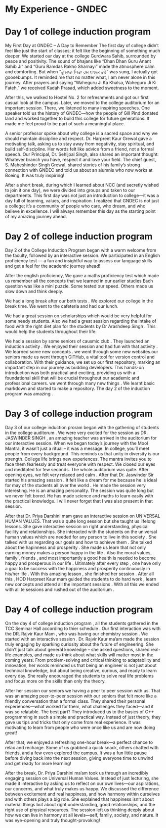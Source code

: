 # My Experience - GNDEC

# Day 1 of college induction program

My First Day at GNDEC – A Day to Remember
The first day of college didn’t feel like just the start of classes; it felt like the beginning of something much deeper. We started our day at the college Gurdwara Sahib, surrounded by peace and positivity. The sound of bhajans like “Dhan Dhan Guru Anant Sahib Ji” and “Guru Ramdas Rakho Sharnayi” made the atmosphere calm and comforting. But when “ਤੂੰ ਮਾਤ-ਪਿਤਾ ਹਮ ਬਾਲਕ ਤੇਰੇ” was sung, I actually got goosebumps. It reminded me that no matter what, I am never alone in this journey. After prayers and saying “Waheguru Ji Ka Khalsa, Waheguru Ji Ki Fateh,” we received Kadah Prasad, which added sweetness to the moment.

After this, we walked to Hostel No. 2 for refreshments and got our first casual look at the campus. Later, we moved to the college auditorium for an important session. There, we listened to many inspiring speeches. One speaker told us the history of GNDEC—how the people of Gill Pind donated land and worked together to build this college for future generations. It made me feel proud to be part of such a meaningful place.

A senior professor spoke about why college is a sacred space and why we should maintain discipline and respect. Dr. Harpreet Kaur Grewal gave a motivating talk, asking us to stay away from negativity, stay spiritual, and build self-discipline. Her words felt like advice from a friend, not a formal speech. Our Principal, Dr. Sehijpal Singh, also shared an important thought: Whatever branch you have, respect it and love your field. The chief guest, S. Maheshinder Singh Grewal, shared stories of his family’s strong connection with GNDEC and told us about an alumnis who now works at Boeing. It was truly inspiring!

After a short break, during which I learned about NCC (and secretly wished to join it one day), we were divided into groups and taken to our departments.
This first day was not just an introduction to college—it was a day full of learning, values, and inspiration. I realized that GNDEC is not just a college; it’s a community of people who care, who dream, and who believe in excellence. I will always remember this day as the starting point of my amazing journey ahead.



# Day 2 of college induction program
Day 2 of the College Induction Program began with a warm welcome from the faculty, followed by an interactive session.
We participated in an English proficiency test — a fun and insightful way to assess our language skills and get a feel for the academic journey ahead!

After the english proficiency, We gave a maths proficiency test  which made us remember all the concepts that we learned in our earlier studies Each question was like a mini puzzle. Some tested our speed.  Others made us slow down and think deeply. 

We had a long break after our both tests . We explored our college in the break time. We went to the cafeteria and had our lunch. 

We had a great session on scholarships which would be very helpful for some needy students. Also we had a great session regarding the intake of food with the right diet plan for the students by Dr Arashdeep Singh . This would help the students throughout their life.

We had a session by some seniors of causmic club . They launched an induction activity . We enjoyed their session and had fun with that activity . We learned some new concepts . we went through some new websites.our seniors made us went through GITHub, a vital tool for version control and collaboration. With their guidance, we set up our first repository, marking an important step in our journey as budding developers. This hands-on introduction was both practical and exciting, providing us with a foundational skill that will be crucial throughout our academic and professional careers. we went through many new things . We learnt basic markdown and started to make a repository. 
The day 2 of the induction program was amazing .

# Day 3 of college induction program 
Day 3 of our college induction proram began with the gathering of students in the college auditorum . We were very excited for the session as DR. JASWINDER SINGH , an amazing teacher was arrived in the auditorium for our interactive session. When we began today’s journey with the Mool Mantra, it wasn’t just a ritual – it was a message. In college, you’ll meet people from every background. This reminds us that unity in diversity is our strength. College life brings new experiences. The mantra invites you to face them fearlessly and treat everyone with respect. We closed our eyes and meditated for few seconds. The whole auditorium was quite. After opening eyes, we felt very relaxed and calm . After that Dr. Jaswinder Sir started his amazing session . It felt like a dream for me because he is ideal for may of the students all over the world . He made the session very interesting. He is an amazing personality. The session was quite long but we never felt bored. He has made science and maths to learn easily with the practical knowledge. I will never forget that I was also present in that session. 

After that Dr. Priya Darshini mam gave an interactive session on UNIVERSAL HUMAN VALUES. That was a quite long session but she taught us lifelong lessons. 
She gave interactive session on right understanding, physical facility and relationships. She interacted with the students on the universal human values which are needed for any person to live in this society . She talked with us regarding our goals and how to achieve them . She talked about the hapinness and prosperity . She made us learn that not only earning money makes a person happy in the life . Also the moral values, family , friends , and most importantly a good health is needed to become happy and prosperous in our life . Ultimately after every step , one have only a goal to be success with the happiness and prosperity continuously in his/her life .
With this amazing lesson , she finished her session . 
After all this , HOD Harpreet Kaur mam guided the students to do hard work , learn new concepts and attend all the important sessions . 
With all this we ended with all te sessions and rushed out of the auditorium . 
# Day 4 of college induction program 
On the day 4 of college induction program , all the students gathered in the TCC Seminar Hall according to thier schedule . Our first interaction was with the DR. Rajvir Kaur Mam , who was having our chemistry session . We started with an interactive session . Dr. Rajvir Kaur ma’am made the session truly engaging by sparking curiosity about the future of engineering. She didn’t just talk about general knowledge – she asked questions, shared real-life examples, and made us think about what skills will matter most in the coming years. From problem-solving and critical thinking to adaptability and innovation, her words reminded us that being an engineer is not just about technical knowledge, but about being creative, curious, and ready to learn every day. She really encouraged the students to solve real life problems and focus more on the skills than only the theory. 

After her session our seniors we having a peer to peer session with us. That was an amazing peer-to-peer session with our seniors that felt more like a friendly conversation than a formal class. They shared their personal experiences—what worked for them, what challenges they faced—and it was so relatable. The best part? They introduced us to the basics of C++ programming in such a simple and practical way. Instead of just theory, they gave us tips and tricks that only come from real experience. It was motivating to learn from people who were once like us and are now doing great!

After that, we enjoyed a refreshing one-hour break—a perfect chance to relax and recharge. Some of us grabbed a quick snack, others chatted with friends, and a few even explored the campus. It was a fun little pause before diving back into the next session, giving everyone time to unwind and get ready for more learning!

After the break, Dr. Priya Darshini ma’am took us through an incredibly engaging session on Universal Human Values. Instead of just lecturing, she made it interactive by asking us to reflect on our own lives—our aspirations, our concerns, and what truly makes us happy. We discussed the difference between excitement and real happiness, and how harmony within ourselves and with others plays a big role. She explained that happiness isn’t about material things but about right understanding, good relationships, and the right use of physical resources. The session left us thinking deeply about how we can live in harmony at all levels—self, family, society, and nature. It was eye-opening and truly thought-provoking!
